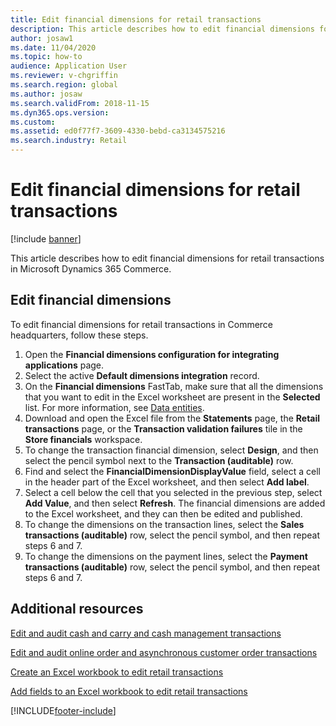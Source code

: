 ```yaml
---
title: Edit financial dimensions for retail transactions
description: This article describes how to edit financial dimensions for retail transactions in Microsoft Dynamics 365 Commerce.
author: josaw1
ms.date: 11/04/2020
ms.topic: how-to
audience: Application User
ms.reviewer: v-chgriffin
ms.search.region: global
ms.author: josaw
ms.search.validFrom: 2018-11-15
ms.dyn365.ops.version: 
ms.custom: 
ms.assetid: ed0f77f7-3609-4330-bebd-ca3134575216
ms.search.industry: Retail
---
```

# Edit financial dimensions for retail transactions

[!include [banner](../includes/banner.md)]

This article describes how to edit financial dimensions for retail transactions in Microsoft Dynamics 365 Commerce.

## Edit financial dimensions

To edit financial dimensions for retail transactions in Commerce headquarters, follow these steps.

1. Open the **Financial dimensions configuration for integrating applications** page.
1. Select the active **Default dimensions integration** record.
1. On the **Financial dimensions** FastTab, make sure that all the dimensions that you want to edit in the Excel worksheet are present in the **Selected** list. For more information, see [Data entities](../fin-ops-core/dev-itpro/financial/financial-dimension-configuration-integration.md#data-entities).
1. Download and open the Excel file from the **Statements** page, the **Retail transactions** page, or the **Transaction validation failures** tile in the **Store financials** workspace.
1. To change the transaction financial dimension, select **Design**, and then select the pencil symbol next to the **Transaction (auditable)** row.
1. Find and select the **FinancialDimensionDisplayValue** field, select a cell in the header part of the Excel worksheet, and then select **Add label**.
1. Select a cell below the cell that you selected in the previous step, select **Add Value**, and then select **Refresh**. The financial dimensions are added to the Excel worksheet, and they can then be edited and published.
1. To change the dimensions on the transaction lines, select the **Sales transactions (auditable)** row, select the pencil symbol, and then repeat steps 6 and 7.
1. To change the dimensions on the payment lines, select the **Payment transactions (auditable)** row, select the pencil symbol, and then repeat steps 6 and 7.

## Additional resources

[Edit and audit cash and carry and cash management transactions](edit-cash-trans.md)

[Edit and audit online order and asynchronous customer order transactions](edit-order-trans.md)

[Create an Excel workbook to edit retail transactions](create-excel-edit.md)

[Add fields to an Excel workbook to edit retail transactions](add-fields-excel.md)


[!INCLUDE[footer-include](../includes/footer-banner.md)]
